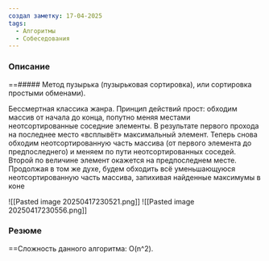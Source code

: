 ```yaml
---
создал заметку: 17-04-2025
tags:
  - Алгоритмы
  - Собеседования
---
```

### Описание
==##### Метод пузырька (пузырьковая сортировка), или сортировка простыми обменами).

Бессмертная классика жанра. Принцип действий прост: обходим массив от начала до конца, попутно меняя местами неотсортированные соседние элементы. В результате первого прохода на последнее место «всплывёт» максимальный элемент. Теперь снова обходим неотсортированную часть массива (от первого элемента до предпоследнего) и меняем по пути неотсортированных соседей. Второй по величине элемент окажется на предпоследнем месте. Продолжая в том же духе, будем обходить всё уменьшающуюся неотсортированную часть массива, запихивая найденные максимумы в коне

![[Pasted image 20250417230521.png]]
![[Pasted image 20250417230556.png]]
### Резюме
==Сложность данного алгоритма: O(n^2).